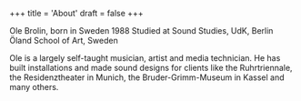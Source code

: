 +++
title = 'About'
draft = false
+++


Ole Brolin, born in Sweden 1988
Studied at 
Sound Studies, UdK, Berlin
Öland School of Art, Sweden


Ole is a largely self-taught musician, artist and media technician.
He has built installations and made sound designs for clients like the Ruhrtriennale, the Residenztheater in Munich, the Bruder-Grimm-Museum in Kassel and many others.












